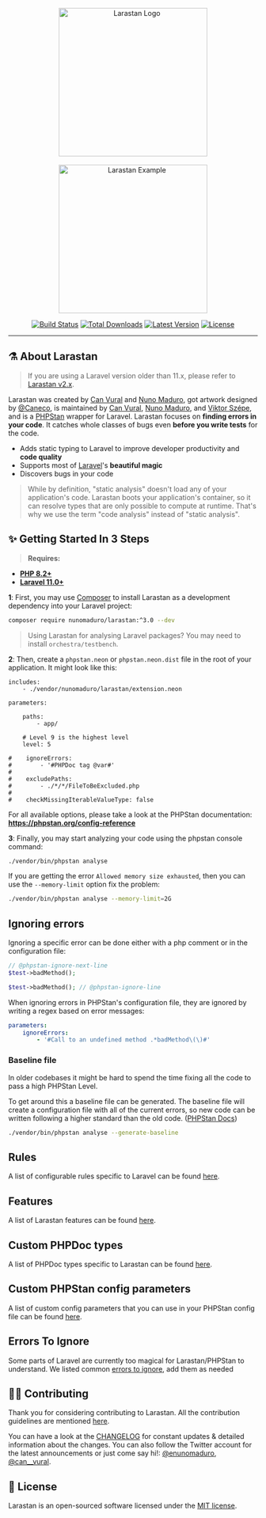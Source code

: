 <p align="center">
    <img src="https://raw.githubusercontent.com/nunomaduro/larastan/master/docs/logo.png" alt="Larastan Logo" width="300">
    <br><br>
    <img src="https://raw.githubusercontent.com/nunomaduro/larastan/master/docs/example.png" alt="Larastan Example" height="300">
</p>

<p align="center">
  <a href="https://github.com/nunomaduro/larastan/actions"><img src="https://github.com/nunomaduro/larastan/workflows/tests/badge.svg" alt="Build Status"></a>
  <a href="https://packagist.org/packages/nunomaduro/larastan/stats"><img src="https://poser.pugx.org/nunomaduro/larastan/d/total.svg" alt="Total Downloads"></a>
  <a href="https://packagist.org/packages/nunomaduro/larastan"><img src="https://poser.pugx.org/nunomaduro/larastan/v/stable.svg" alt="Latest Version"></a>
  <a href="https://github.com/nunomaduro/larastan/blob/master/LICENSE.md"><img src="https://poser.pugx.org/nunomaduro/larastan/license.svg" alt="License"></a>
</p>

------

## ⚗️ About Larastan

> If you are using a Laravel version older than 11.x, please refer to [Larastan v2.x](https://github.com/nunomaduro/larastan/tree/2.x).

Larastan was created by [Can Vural](https://github.com/canvural) and [Nuno Maduro](https://github.com/nunomaduro), got artwork designed by [@Caneco](http://github.com/caneco), is maintained by [Can Vural](https://github.com/canvural), [Nuno Maduro](https://github.com/nunomaduro), and [Viktor Szépe](https://github.com/szepeviktor), and is a [PHPStan](https://phpstan.org/) wrapper for Laravel. Larastan focuses on **finding errors in your code**. It catches whole classes of bugs even **before you write tests** for the code.

- Adds static typing to Laravel to improve developer productivity and **code quality**
- Supports most of [Laravel](https://laravel.com)'s **beautiful magic**
- Discovers bugs in your code

> While by definition, "static analysis" doesn't load any of your application's code. Larastan boots your application's container, so it can resolve types that are only possible to compute at runtime. That's why we use the term "code analysis" instead of "static analysis".

## ✨ Getting Started In 3 Steps

> **Requires:**
- **[PHP 8.2+](https://php.net/releases/)**
- **[Laravel 11.0+](https://github.com/laravel/laravel)**

**1**: First, you may use [Composer](https://getcomposer.org) to install Larastan as a development dependency into your Laravel project:

```bash
composer require nunomaduro/larastan:^3.0 --dev
```

> Using Larastan for analysing Laravel packages? You may need to install `orchestra/testbench`.

**2**: Then, create a `phpstan.neon` or `phpstan.neon.dist` file in the root of your application. It might look like this:

```
includes:
    - ./vendor/nunomaduro/larastan/extension.neon

parameters:

    paths:
        - app/

    # Level 9 is the highest level
    level: 5

#    ignoreErrors:
#        - '#PHPDoc tag @var#'
#
#    excludePaths:
#        - ./*/*/FileToBeExcluded.php
#
#    checkMissingIterableValueType: false
```

For all available options, please take a look at the PHPStan documentation: **https://phpstan.org/config-reference**

**3**: Finally, you may start analyzing your code using the phpstan console command:

```bash
./vendor/bin/phpstan analyse
```

If you are getting the error `Allowed memory size exhausted`, then you can use the `--memory-limit` option fix the problem:

```bash
./vendor/bin/phpstan analyse --memory-limit=2G
```

## Ignoring errors

Ignoring a specific error can be done either with a php comment or in the configuration file: 

```php
// @phpstan-ignore-next-line
$test->badMethod();

$test->badMethod(); // @phpstan-ignore-line
```

When ignoring errors in PHPStan's configuration file, they are ignored by writing a regex based on error messages:

```yaml
parameters:
    ignoreErrors:
        - '#Call to an undefined method .*badMethod\(\)#'
```

### Baseline file

In older codebases it might be hard to spend the time fixing all the code to pass a high PHPStan Level. 

To get around this a baseline file can be generated. The baseline file will create a configuration file with all of the current errors, so new code can be written following a higher standard than the old code. ([PHPStan Docs](https://phpstan.org/user-guide/baseline))

```bash
./vendor/bin/phpstan analyse --generate-baseline
```

## Rules

A list of configurable rules specific to Laravel can be found [here](docs/rules.md).


## Features

A list of Larastan features can be found [here](docs/features.md).

## Custom PHPDoc types

A list of PHPDoc types specific to Larastan can be found [here](docs/custom-types.md).

## Custom PHPStan config parameters

A list of custom config parameters that you can use in your PHPStan config file can be found [here](docs/custom-config-parameters.md).

## Errors To Ignore

Some parts of Laravel are currently too magical for Larastan/PHPStan to understand.
We listed common [errors to ignore](docs/errors-to-ignore.md), add them as needed

## 👊🏻 Contributing

Thank you for considering contributing to Larastan. All the contribution guidelines are mentioned [here](CONTRIBUTING.md).

You can have a look at the [CHANGELOG](CHANGELOG.md) for constant updates & detailed information about the changes. You can also follow the Twitter account for the latest announcements or just come say hi!: [@enunomaduro](https://twitter.com/enunomaduro), [@can__vural](https://twitter.com/can__vural).

## 📖 License

Larastan is an open-sourced software licensed under the [MIT license](LICENSE.md).

